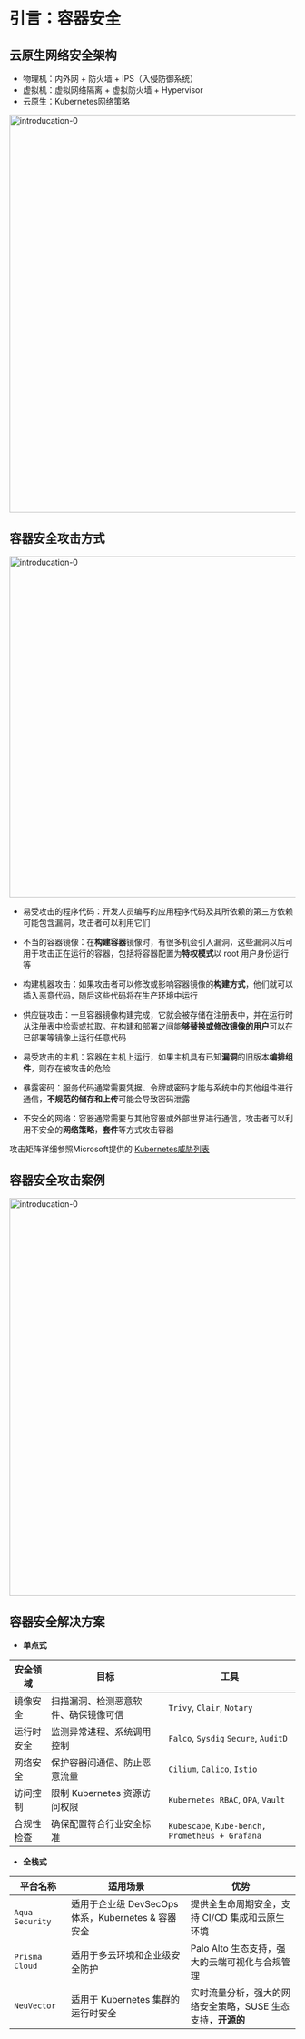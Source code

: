 # 引言：容器安全



## 云原生网络安全架构

- 物理机：内外网 + 防火墙 + IPS（入侵防御系统）
- 虚拟机：虚拟网络隔离 + 虚拟防火墙 + Hypervisor
- 云原生：Kubernetes网络策略

<img src="introducation-0.png"  width="700" alt="introducation-0"/>



## 容器安全攻击方式

<img src="introducation-1.png"  width="600" alt="introducation-0"/>

- 易受攻击的程序代码：开发人员编写的应用程序代码及其所依赖的第三方依赖可能包含漏洞，攻击者可以利用它们

- 不当的容器镜像：在**构建容器**镜像时，有很多机会引入漏洞，这些漏洞以后可用于攻击正在运行的容器，包括将容器配置为**特权模式**以 root 用户身份运行等
- 构建机器攻击：如果攻击者可以修改或影响容器镜像的**构建方式**，他们就可以插入恶意代码，随后这些代码将在生产环境中运行
- 供应链攻击：一旦容器镜像构建完成，它就会被存储在注册表中，并在运行时从注册表中检索或拉取。在构建和部署之间能**够替换或修改镜像的用户**可以在已部署等镜像上运行任意代码
- 易受攻击的主机：容器在主机上运行，​​如果主机具有已知**漏洞**的旧版本**编排组件**，则存在被攻击的危险
- 暴露密码：服务代码通常需要凭据、令牌或密码才能与系统中的其他组件进行通信，**不规范的储存和上传**可能会导致密码泄露
- 不安全的网络：容器通常需要与其他容器或外部世界进行通信，攻击者可以利用不安全的**网络策略**，**套件**等方式攻击容器

<note>攻击矩阵详细参照Microsoft提供的 <a href="https://microsoft.github.io/Threat-Matrix-for-Kubernetes/">Kubernetes威胁列表</a></note>



## 容器安全攻击案例

<img src="introducation-2.png"  width="700" alt="introducation-0" thumbnail="true"/>



## 容器安全解决方案

- **单点式**

| 安全领域   | 目标                                 | 工具                                              |
| ---------- | ------------------------------------ | ------------------------------------------------- |
| 镜像安全   | 扫描漏洞、检测恶意软件、确保镜像可信 | `Trivy`, `Clair`, `Notary`                        |
| 运行时安全 | 监测异常进程、系统调用控制           | `Falco`, `Sysdig` `Secure`, `AuditD`              |
| 网络安全   | 保护容器间通信、防止恶意流量         | `Cilium`, `Calico`, `Istio`                       |
| 访问控制   | 限制 Kubernetes 资源访问权限         | `Kubernetes RBAC`, `OPA`, `Vault`                 |
| 合规性检查 | 确保配置符合行业安全标准             | `Kubescape`, `Kube-bench,` `Prometheus + Grafana` |

- **全栈式**

| 平台名称        | 适用场景                                           | 优势                                                        |
| --------------- | -------------------------------------------------- | ----------------------------------------------------------- |
| `Aqua Security` | 适用于企业级 DevSecOps 体系，Kubernetes & 容器安全 | 提供全生命周期安全，支持 CI/CD 集成和云原生环境             |
| `Prisma Cloud`  | 适用于多云环境和企业级安全防护                     | Palo Alto 生态支持，强大的云端可视化与合规管理              |
| `NeuVector`     | 适用于 Kubernetes 集群的运行时安全                 | 实时流量分析，强大的网络安全策略，SUSE 生态支持，**开源的** |